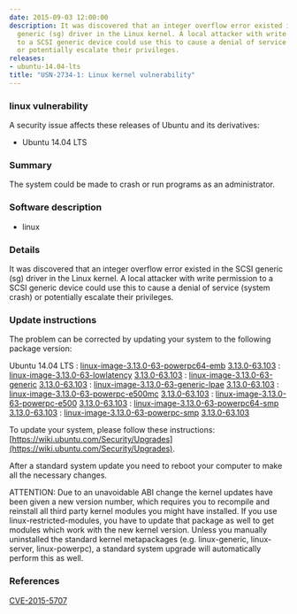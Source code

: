 ```yaml
---
date: 2015-09-03 12:00:00
description: It was discovered that an integer overflow error existed in the SCSI
  generic (sg) driver in the Linux kernel. A local attacker with write permission
  to a SCSI generic device could use this to cause a denial of service (system crash)
  or potentially escalate their privileges.
releases:
- ubuntu-14.04-lts
title: "USN-2734-1: Linux kernel vulnerability"
---
```


### linux vulnerability

A security issue affects these releases of Ubuntu and its derivatives:

* Ubuntu 14.04 LTS

### Summary

The system could be made to crash or run programs as an administrator. 

### Software description

* linux 

### Details

It was discovered that an integer overflow error existed in the SCSI generic (sg) driver in the Linux kernel. A local attacker with write permission to a SCSI generic device could use this to cause a denial of service (system crash) or potentially escalate their privileges. 

### Update instructions

The problem can be corrected by updating your system to the following package version:

Ubuntu 14.04 LTS
 : [linux-image-3.13.0-63-powerpc64-emb](https://launchpad.net/ubuntu/+source/linux) <span> [3.13.0-63.103](https://launchpad.net/ubuntu/+source/linux/3.13.0-63.103) </span> 
 : [linux-image-3.13.0-63-lowlatency](https://launchpad.net/ubuntu/+source/linux) <span> [3.13.0-63.103](https://launchpad.net/ubuntu/+source/linux/3.13.0-63.103) </span> 
 : [linux-image-3.13.0-63-generic](https://launchpad.net/ubuntu/+source/linux) <span> [3.13.0-63.103](https://launchpad.net/ubuntu/+source/linux/3.13.0-63.103) </span> 
 : [linux-image-3.13.0-63-generic-lpae](https://launchpad.net/ubuntu/+source/linux) <span> [3.13.0-63.103](https://launchpad.net/ubuntu/+source/linux/3.13.0-63.103) </span> 
 : [linux-image-3.13.0-63-powerpc-e500mc](https://launchpad.net/ubuntu/+source/linux) <span> [3.13.0-63.103](https://launchpad.net/ubuntu/+source/linux/3.13.0-63.103) </span> 
 : [linux-image-3.13.0-63-powerpc-e500](https://launchpad.net/ubuntu/+source/linux) <span> [3.13.0-63.103](https://launchpad.net/ubuntu/+source/linux/3.13.0-63.103) </span> 
 : [linux-image-3.13.0-63-powerpc64-smp](https://launchpad.net/ubuntu/+source/linux) <span> [3.13.0-63.103](https://launchpad.net/ubuntu/+source/linux/3.13.0-63.103) </span> 
 : [linux-image-3.13.0-63-powerpc-smp](https://launchpad.net/ubuntu/+source/linux) <span> [3.13.0-63.103](https://launchpad.net/ubuntu/+source/linux/3.13.0-63.103) </span> 

To update your system, please follow these instructions: [https://wiki.ubuntu.com/Security/Upgrades](https://wiki.ubuntu.com/Security/Upgrades).

After a standard system update you need to reboot your computer to make all the necessary changes.

ATTENTION: Due to an unavoidable ABI change the kernel updates have been given a new version number, which requires you to recompile and reinstall all third party kernel modules you might have installed. If you use linux-restricted-modules, you have to update that package as well to get modules which work with the new kernel version. Unless you manually uninstalled the standard kernel metapackages (e.g. linux-generic, linux-server, linux-powerpc), a standard system upgrade will automatically perform this as well. 

### References

 [CVE-2015-5707](http://people.ubuntu.com/~ubuntu-security/cve/CVE-2015-5707)
